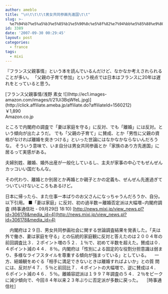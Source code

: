 ```yaml
---
author: ameblo
title: "\n\t\t\t\t男女共同参画先進国\t\t"
slug: >-
  %e7%94%b7%e5%a5%b3%e5%85%b1%e5%90%8c%e5%8f%82%e7%94%bb%e5%85%88%e9%80%b2%e5%9b%bd
id: 3389
date: '2007-09-30 00:29:45'
layout: post
categories:
  - france
tags:
  - mixi
---
```


『フランス父親事情』という本を読んでいるんだけど、なかなか考えされられることが多い。 「父親の子育て参加」という視点では日本はフランスに20年は遅れをとっていると思う。

<dl>

<dt>[フランス父親事情/浅野 素女 ![](http://ec1.images-amazon.com/images/I/21Ui3BqWfeL.jpg)](http://click.affiliate.ameba.jp/affiliate.do?affiliateId=1560212)</dt>

<dt>￥1,890</dt>

<dt>Amazon.co.jp</dt>

</dl>

ところで内閣府の調査で「妻は家庭を守る」に反対、でも「離婚」には反対。という傾向が出たようだ。 でも「父親の子育て」に賛成、とか「男性に父親の資格がなければ離婚を突きつける」といった世論にはなかなかならないんだろうな。 そういう意味で、いま自分は男女共同参画とか「家族のあり方先進国」に居るって実感がある。

夫婦別姓、離婚、婚外出産が一般化しているし、主夫が家事の中心でもぜんぜんカッコいい国だもんな。

その代わり、離婚とか別居とか再婚とか親子とかの定義も、ぜんぜん先進過ぎてついていけないところもあるけど。

日本に帰ったら、また仕事一本ばりのお父さんになっちゃうんだろうか、自分。 以下引用。 ■「妻は家庭」に反対、初の過半数＝離婚否定派は大幅増−内閣府調査 (時事通信社 - 09月29日 18:10) [http://news.mixi.jp/view_news.pl?id=306178&media_id=4](http://news.mixi.jp/view_news.pl?id=306178&media_id=4)

　内閣府は２９日、男女共同参画社会に関する世論調査結果を発表した。「夫は 外で働き、妻は家庭を守る」との伝統的家庭観に反対と答えたのは２００４年の 前回調査比３．２ポイント増の５２．１％で、初めて半数を超えた。賛成は０． ４ポイント減の４４．８％。内閣府は「性別による固定的な役割分担意識は弱ま り、多様なライフスタイルを尊重する傾向が強まっている」としている。 　一方、結婚観をめぐる「相手に満足できないときは離婚すればよいか」との質 問には、反対が４７．５％と前回比７．４ポイントの大幅増で、逆に賛成は４． ６ポイント減の４６．５％。離婚容認派は１９９７年調査の５４．２％をピーク に減少傾向で、今回８４年以来２３年ぶりに否定派が多数に戻った。　 ［時事通信社］